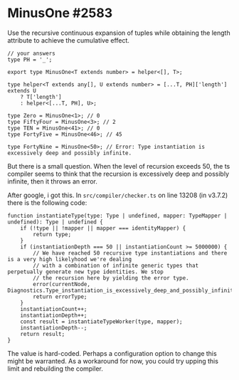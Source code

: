 # MinusOne #2583

Use the recursive continuous expansion of tuples while obtaining the length attribute to achieve the cumulative effect.

```
// your answers
type PH = '_';

export type MinusOne<T extends number> = helper<[], T>;

type helper<T extends any[], U extends number> = [...T, PH]['length'] extends U
    ? T['length']
    : helper<[...T, PH], U>;

type Zero = MinusOne<1>; // 0
type FiftyFour = MinusOne<3>; // 2
type TEN = MinusOne<41>; // 0
type FortyFive = MinusOne<46>; // 45

type FortyNine = MinusOne<50>; // Error: Type instantiation is excessively deep and possibly infinite.
```

But there is a small question. When the level of recursion exceeds 50, the ts compiler seems to think that the recursion is excessively deep and possibly infinite, then it throws an error.

After google, i got this. In `src/compiler/checker.ts` on line 13208 (in v3.7.2) there is the following code:

```
function instantiateType(type: Type | undefined, mapper: TypeMapper | undefined): Type | undefined {
    if (!type || !mapper || mapper === identityMapper) {
        return type;
    }
    if (instantiationDepth === 50 || instantiationCount >= 5000000) {
        // We have reached 50 recursive type instantiations and there is a very high likelyhood we're dealing
        // with a combination of infinite generic types that perpetually generate new type identities. We stop
        // the recursion here by yielding the error type.
        error(currentNode, Diagnostics.Type_instantiation_is_excessively_deep_and_possibly_infinite);
        return errorType;
    }
    instantiationCount++;
    instantiationDepth++;
    const result = instantiateTypeWorker(type, mapper);
    instantiationDepth--;
    return result;
}
```

The value is hard-coded. Perhaps a configuration option to change this might be warranted. As a workaround for now, you could try upping this limit and rebuilding the compiler.